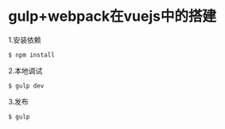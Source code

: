 # gulp+webpack在vuejs中的搭建

1.安装依赖
```git
$ npm install
```
2.本地调试
```git
$ gulp dev
```
3.发布
```git
$ gulp
```